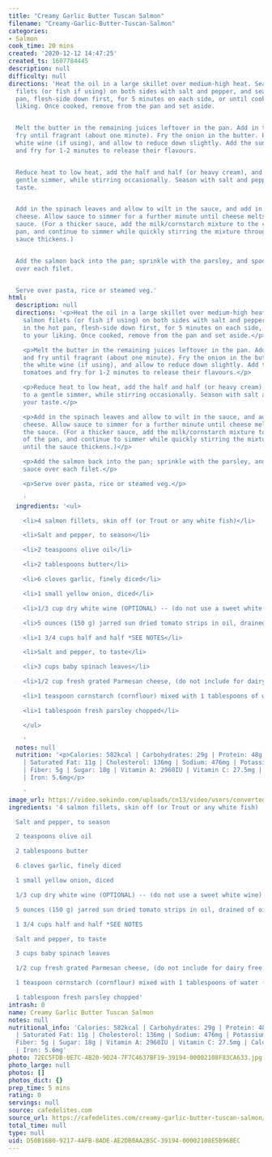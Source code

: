 ```yaml
---
title: "Creamy Garlic Butter Tuscan Salmon"
filename: "Creamy-Garlic-Butter-Tuscan-Salmon"
categories:
- Salmon
cook_time: 20 mins
created: '2020-12-12 14:47:25'
created_ts: 1607784445
description: null
difficulty: null
directions: 'Heat the oil in a large skillet over medium-high heat. Season the salmon
  filets (or fish if using) on both sides with salt and pepper, and sear in the hot
  pan, flesh-side down first, for 5 minutes on each side, or until cooked to your
  liking. Once cooked, remove from the pan and set aside.


  Melt the butter in the remaining juices leftover in the pan. Add in the garlic and
  fry until fragrant (about one minute). Fry the onion in the butter. Pour in the
  white wine (if using), and allow to reduce down slightly. Add the sun dried tomatoes
  and fry for 1-2 minutes to release their flavours.


  Reduce heat to low heat, add the half and half (or heavy cream), and bring to a
  gentle simmer, while stirring occasionally. Season with salt and pepper to your
  taste.


  Add in the spinach leaves and allow to wilt in the sauce, and add in the parmesan
  cheese. Allow sauce to simmer for a further minute until cheese melts through the
  sauce. (For a thicker sauce, add the milk/cornstarch mixture to the centre of the
  pan, and continue to simmer while quickly stirring the mixture through until the
  sauce thickens.)


  Add the salmon back into the pan; sprinkle with the parsley, and spoon the sauce
  over each filet.


  Serve over pasta, rice or steamed veg.'
html:
  description: null
  directions: '<p>Heat the oil in a large skillet over medium-high heat. Season the
    salmon filets (or fish if using) on both sides with salt and pepper, and sear
    in the hot pan, flesh-side down first, for 5 minutes on each side, or until cooked
    to your liking. Once cooked, remove from the pan and set aside.</p>

    <p>Melt the butter in the remaining juices leftover in the pan. Add in the garlic
    and fry until fragrant (about one minute). Fry the onion in the butter. Pour in
    the white wine (if using), and allow to reduce down slightly. Add the sun dried
    tomatoes and fry for 1-2 minutes to release their flavours.</p>

    <p>Reduce heat to low heat, add the half and half (or heavy cream), and bring
    to a gentle simmer, while stirring occasionally. Season with salt and pepper to
    your taste.</p>

    <p>Add in the spinach leaves and allow to wilt in the sauce, and add in the parmesan
    cheese. Allow sauce to simmer for a further minute until cheese melts through
    the sauce. (For a thicker sauce, add the milk/cornstarch mixture to the centre
    of the pan, and continue to simmer while quickly stirring the mixture through
    until the sauce thickens.)</p>

    <p>Add the salmon back into the pan; sprinkle with the parsley, and spoon the
    sauce over each filet.</p>

    <p>Serve over pasta, rice or steamed veg.</p>

    '
  ingredients: '<ul>

    <li>4 salmon fillets, skin off (or Trout or any white fish)</li>

    <li>Salt and pepper, to season</li>

    <li>2 teaspoons olive oil</li>

    <li>2 tablespoons butter</li>

    <li>6 cloves garlic, finely diced</li>

    <li>1 small yellow onion, diced</li>

    <li>1/3 cup dry white wine (OPTIONAL) -- (do not use a sweet white wine)</li>

    <li>5 ounces (150 g) jarred sun dried tomato strips in oil, drained of oil</li>

    <li>1 3/4 cups half and half *SEE NOTES</li>

    <li>Salt and pepper, to taste</li>

    <li>3 cups baby spinach leaves</li>

    <li>1/2 cup fresh grated Parmesan cheese, (do not include for dairy free option)</li>

    <li>1 teaspoon cornstarch (cornflour) mixed with 1 tablespoons of water (optional)**</li>

    <li>1 tablespoon fresh parsley chopped</li>

    </ul>

    '
  notes: null
  nutrition: '<p>Calories: 582kcal | Carbohydrates: 29g | Protein: 48g | Fat: 28g
    | Saturated Fat: 11g | Cholesterol: 136mg | Sodium: 476mg | Potassium: 2260mg
    | Fiber: 5g | Sugar: 18g | Vitamin A: 2960IU | Vitamin C: 27.5mg | Calcium: 235mg
    | Iron: 5.6mg</p>

    '
image_url: https://video.sekindo.com/uploads/cn13/video/users/converted/18727/video_5adee65636639812903820/vid5adf01d32274b699701599.jpg?cbuster=1524564437
ingredients: '4 salmon fillets, skin off (or Trout or any white fish)

  Salt and pepper, to season

  2 teaspoons olive oil

  2 tablespoons butter

  6 cloves garlic, finely diced

  1 small yellow onion, diced

  1/3 cup dry white wine (OPTIONAL) -- (do not use a sweet white wine)

  5 ounces (150 g) jarred sun dried tomato strips in oil, drained of oil

  1 3/4 cups half and half *SEE NOTES

  Salt and pepper, to taste

  3 cups baby spinach leaves

  1/2 cup fresh grated Parmesan cheese, (do not include for dairy free option)

  1 teaspoon cornstarch (cornflour) mixed with 1 tablespoons of water (optional)**

  1 tablespoon fresh parsley chopped'
intrash: 0
name: Creamy Garlic Butter Tuscan Salmon
notes: null
nutritional_info: 'Calories: 582kcal | Carbohydrates: 29g | Protein: 48g | Fat: 28g
  | Saturated Fat: 11g | Cholesterol: 136mg | Sodium: 476mg | Potassium: 2260mg |
  Fiber: 5g | Sugar: 18g | Vitamin A: 2960IU | Vitamin C: 27.5mg | Calcium: 235mg
  | Iron: 5.6mg'
photo: 72EC5FDB-0E7C-4B20-9D24-7F7C4637BF19-39194-00002108F83CA633.jpg
photo_large: null
photos: []
photos_dict: {}
prep_time: 5 mins
rating: 0
servings: null
source: cafedelites.com
source_url: https://cafedelites.com/creamy-garlic-butter-tuscan-salmon/
total_time: null
type: null
uid: D50B1680-9217-4AFB-8ADE-AE2DB0AA2B5C-39194-00002108E5B96BEC
---
```

